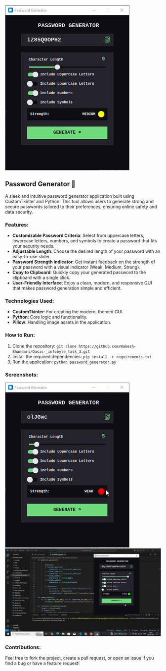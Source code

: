 ![Screenshot 1](screenshots/password_gen_1.png)
## Password Generator 🔐

A sleek and intuitive password generator application built using CustomTkinter and Python. This tool allows users to generate strong and secure passwords tailored to their preferences, ensuring online safety and data security.

### Features:
- **Customizable Password Criteria**: Select from uppercase letters, lowercase letters, numbers, and symbols to create a password that fits your security needs.
- **Adjustable Length**: Choose the desired length of your password with an easy-to-use slider.
- **Password Strength Indicator**: Get instant feedback on the strength of your password with a visual indicator (Weak, Medium, Strong).
- **Copy to Clipboard**: Quickly copy your generated password to the clipboard with a single click.
- **User-Friendly Interface**: Enjoy a clean, modern, and responsive GUI that makes password generation simple and efficient.

### Technologies Used:
- **CustomTkinter**: For creating the modern, themed GUI.
- **Python**: Core logic and functionality.
- **Pillow**: Handling image assets in the application.

### How to Run:
1. Clone the repository: `git clone https://github.com/Rakesh-Bhandari/Oasis-_infobyte_task_3.git`
2. Install the required dependencies: `pip install -r requirements.txt`
3. Run the application: `python password_generator.py`

### Screenshots:
![Screenshot 2](screenshots/password_gen_2.png)
![Screenshot 3](screenshots/password_gen_3.png)

### Contributions:
Feel free to fork the project, create a pull request, or open an issue if you find a bug or have a feature request!
